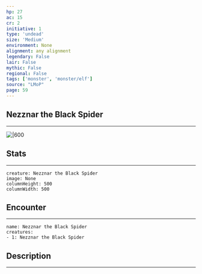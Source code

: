 ```yaml
---
hp: 27
ac: 15
cr: 2
initiative: 1
type: 'undead'    
size: 'Medium'
environment: None
alignment: any alignment
legendary: False
lair: False
mythic: False
regional: False
tags: ['monster', 'monster/elf']
source: "LMoP"
page: 59
---
```


## Nezznar the Black Spider
---

![|600](D:/Program%20Files/5e.tools/img/bestiary/LMoP/Nezznar%20the%20Black%20Spider.jpg)

## Stats
---

```statblock
creature: Nezznar the Black Spider
image: None
columnHeight: 500
columnWidth: 500
```

## Encounter
---

```encounter-table
name: Nezznar the Black Spider
creatures:
- 1: Nezznar the Black Spider
```

## Description
---




